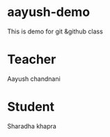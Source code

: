 # aayush-demo
This is demo for git &amp;github class 
# Teacher
Aayush chandnani
# Student
Sharadha khapra